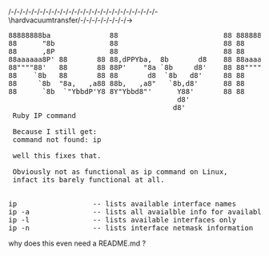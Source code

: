/-\/-\/-\/-\/-\/-\/-\/-\/-\/-\/-\/-\/-\/-\/-\/-\/-\/-\/-\/-\/-\/-\/-\/-\/-\/-\hardvacuumtransfer/-\/-\/-\/-\/-\/-\/-\/-\/->
<pre>
88888888ba              88                         88 88888888ba   
88      "8b             88                         88 88      "8b  
88      ,8P             88                         88 88      ,8P  
88aaaaaa8P' 88       88 88,dPPYba,  8b       d8    88 88aaaaaa8P'  
88""""88'   88       88 88P'    "8a `8b     d8'    88 88""""""'    
88    `8b   88       88 88       d8  `8b   d8'     88 88           
88     `8b  "8a,   ,a88 88b,   ,a8"   `8b,d8'      88 88           
88      `8b  `"YbbdP'Y8 8Y"Ybbd8"'      Y88'       88 88           
                                        d8'                        
                                       d8'
 Ruby IP command

 Because I still get:
 command not found: ip

 well this fixes that.

 Obviously not as functional as ip command on Linux,
 infact its barely functional at all.


ip                  -- lists available interface names
ip -a               -- lists all avaialble info for available interfaces
ip -l               -- lists available interfaces only
ip -n               -- lists interface netmask information
</pre>

why does this even need a README.md ?
